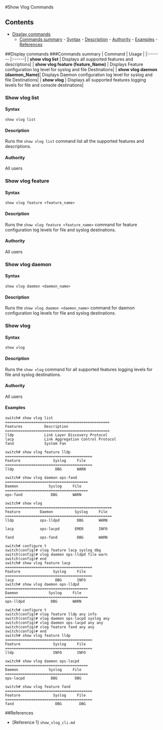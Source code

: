 #Show Vlog Commands
## Contents

- [Display commands](#display-commands)
	 - [Commands summary](#commands-summary)
      - [Syntax](#syntax)
      - [Description](#description)
      - [Authority](#authority)
      - [Examples](#examples)
      - [References](#references)

##Display commands
###Commands summary
| Command | Usage |
|:------- |:------|
| **show vlog list** | Displays all supported features and descriptions|
| **show vlog feature (feature_Name)** | Displays Feature configuration log level for syslog and file Destinations|
| **show vlog daemon (daemon_Name)**| Displays Daemon configuration log level for syslog and file Destinations|
| **show vlog** | Displays all supported features logging levels for file and console destinations|

### Show vlog list
#### Syntax
`show vlog list`
#### Description
Runs the `show vlog list` command list all the supported features and descriptions.
#### Authority
All users

### Show vlog feature
#### Syntax
`show vlog feature <feature_name>`
#### Description
Runs the `show vlog feature <feature_name>` command for feature configuration log levels for file and syslog destinations.
#### Authority
All users

### Show vlog daemon
#### Syntax
`show vlog daemon <daemon_name>`
#### Description
Runs the `show vlog daemon <daemon_name>` command for daemon configuration log levels for file and
syslog destinations.

### Show vlog
#### Syntax
`show vlog`
#### Description
Runs the `show vlog` command for all supported features logging levels for file and syslog destinations.
#### Authority
All users

#### Examples
```
switch# show vlog list
================================================
Features          Description
================================================
lldp              Link Layer Discovery Protocol
lacp              Link Aggregation Control Protocol
fand              System Fan

switch# show vlog feature lldp
========================================
Feature               Syslog     File
========================================
lldp                   DBG       WARN

switch# show vlog daemon ops-fand
======================================
Daemon              Syslog     File
======================================
ops-fand             DBG       WARN

switch# show vlog
=================================================
Feature         Daemon          Syslog     File
=================================================
lldp            ops-lldpd        DBG       WARN

lacp            ops-lacpd       EMER       INFO

fand            ops-fand         DBG       WARN

switch# configure t
switch(config)# vlog feature lacp syslog dbg
switch(config)# vlog daemon ops-lldpd file warn
switch(config)# end
switch# show vlog feature lacp
========================================
Feature               Syslog     File
========================================
lacp                   DBG       INFO
switch# show vlog daemon ops-lldpd
======================================
Daemon              Syslog     File
======================================
ops-lldpd            DBG       WARN

switch# configure t
switch(config)# vlog feature lldp any info
switch(config)# vlog daemon ops-lacpd syslog any
switch(config)# vlog daemon ops-lacpd any any
switch(config)# vlog feature fand any any
switch(config)# end
switch# show vlog feature lldp
========================================
Feature               Syslog     File
========================================
lldp                  INFO       INFO

switch# show vlog daemon ops-lacpd
======================================
Daemon              Syslog     File
======================================
ops-lacpd            DBG        DBG

switch# show vlog feature fand
========================================
Feature               Syslog     File
========================================
fand                   DBG        DBG
```
##References
* [Reference 1] `show_vlog_cli.md`
